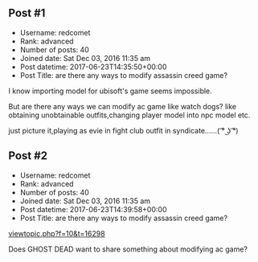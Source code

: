 ## Post #1
- Username: redcomet
- Rank: advanced
- Number of posts: 40
- Joined date: Sat Dec 03, 2016 11:35 am
- Post datetime: 2017-06-23T14:35:50+00:00
- Post Title: are there any ways to modify assassin creed game?

I know importing model for ubisoft's game seems impossible.

But are there any ways we can modify ac game like watch dogs?
like obtaining unobtainable outfits,changing player model into npc model etc.

just picture it,playing as evie in fight club outfit in syndicate......( ͡° ͜ʖ ͡°)
## Post #2
- Username: redcomet
- Rank: advanced
- Number of posts: 40
- Joined date: Sat Dec 03, 2016 11:35 am
- Post datetime: 2017-06-23T14:39:58+00:00
- Post Title: are there any ways to modify assassin creed game?

[viewtopic.php?f=10&t=16298](http://forum.xentax.com/viewtopic.php?f=10&t=16298)

Does GHOST DEAD want to share something about modifying ac game?

